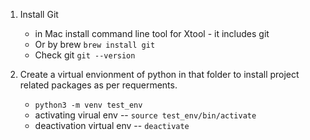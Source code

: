 1. Install Git
    - in Mac install command line tool for Xtool - it includes git
    - Or by brew `brew install git`
    - Check git `git --version`

2. Create a virtual envionment of python in that folder to install project related packages as per requerments.

    - `python3 -m venv test_env`
    - activating virual env -- `source test_env/bin/activate`
    - deactivation virtual env -- `deactivate`